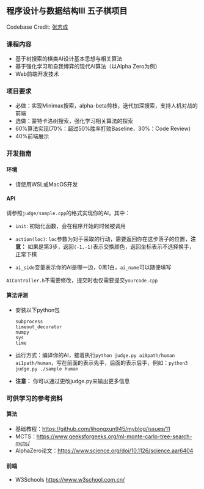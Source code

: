 ## 程序设计与数据结构III 五子棋项目
Codebase Credit: [张志成](https://github.com/Gabr1e1)

### 课程内容

- 基于树搜索的棋类AI设计基本思想与相关算法
- 基于强化学习和自我博弈的现代AI算法（以Alpha Zero为例）
- Web前端开发技术

### 项目要求

- 必做：实现Minimax搜索，alpha-beta剪枝，迭代加深搜索，支持人机对战的前端
- 选做：蒙特卡洛树搜索，强化学习相关算法的探索
- 60%算法实现(70%：超过50%胜率打败Baseline，30%：Code Review)
- 40%前端展示

### 开发指南
#### 环境
- 请使用WSL或MacOS开发
#### API
请参照`judge/sample.cpp`的格式实现你的AI，其中：
- `init`: 初始化函数，会在程序开始的时候被调用

- `action(loc)`: `loc`参数为对手采取的行动，需要返回你在这步落子的位置，**注意：** 如果是第3步，返回`(-1,-1)`表示交换颜色，返回坐标表示不选择换手，正常下棋

- `ai_side`变量表示你的AI是哪一边，0黑1白，`ai_name`可以随便填写

 `AIController.h`不需要修改，提交时也仅需要提交`yourcode.cpp`

#### 算法评测

- 安装以下python包
  ```
  subprocess
  timeout_decorator
  numpy
  sys
  time
  ```

- 运行方式：编译你的AI，接着执行`python judge.py ai0path/human ai1path/human`，写在前面的表示先手，后面的表示后手，例如：`python3 judge.py ./sample human`

- **注意：** 你可以通过更改judge.py来输出更多信息

### 可供学习的参考资料

#### 算法
- 基础教程：https://github.com/lihongxun945/myblog/issues/11
- MCTS：https://www.geeksforgeeks.org/ml-monte-carlo-tree-search-mcts/
- AlphaZero论文：https://www.science.org/doi/10.1126/science.aar6404

#### 前端
- W3Schools https://www.w3school.com.cn/

